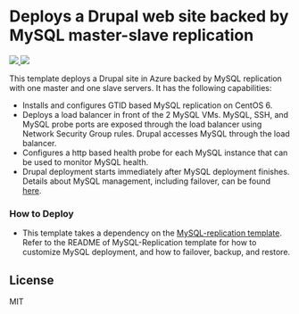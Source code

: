 # Deploys a Drupal web site backed by MySQL master-slave replication

<a href="https://portal.azure.com/#create/Microsoft.Template/uri/https%3A%2F%2Fraw.githubusercontent.com%2Fsunbuild%2Fazure-quickstart-templates%2Fmaster%2FDrupal-mysql-replication%2Fazuredeploy.json" target="_blank">
  <img src="http://azuredeploy.net/deploybutton.png"/>
</a>
<a href="http://armviz.io/#/?load=https%3A%2F%2Fraw.githubusercontent.com%2Fsunbuild%2Fazure-quickstart-templates%2Fmaster%2FDrupal-mysql-replication%2Fazuredeploy.json" target="_blank">
  <img src="http://armviz.io/visualizebutton.png"/>
</a>

This template deploys a Drupal site in Azure backed by MySQL replication with one master and one slave servers.  It has the following capabilities:

- Installs and configures GTID based MySQL replication on CentOS 6.
- Deploys a load balancer in front of the 2 MySQL VMs.  MySQL, SSH, and MySQL probe ports are exposed through the load balancer using Network Security Group rules.  Drupal accesses MySQL through the load balancer.
- Configures a http based health probe for each MySQL instance that can be used to monitor MySQL health.
- Drupal deployment starts immediately after MySQL deployment finishes.  Details about MySQL management, including failover, can be found [here](https://github.com/azure/azure-quickstart-templates/tree/master/mysql-replication).

### How to Deploy
* This template takes a dependency on the [MySQL-replication template](https://github.com/azure/azure-quickstart-templates/tree/master/mysql-replication). Refer to the README of MySQL-Replication template for how to customize MySQL deployment, and how to failover, backup, and restore.



License
----

MIT
